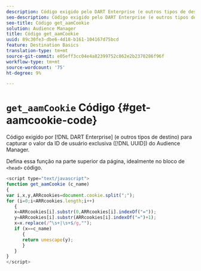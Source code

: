 ```yaml
---
description: Código exigido pelo DART Enterprise (e outros tipos de destino) para capturar o valor da ID de usuário exclusiva do Audience Manager (UUID).
seo-description: Código exigido pelo DART Enterprise (e outros tipos de destino) para capturar o valor da ID de usuário exclusiva do Audience Manager (UUID).
seo-title: Código get_aamCookie
solution: Audience Manager
title: Código get_aamCookie
uuid: 89c30fe3-dbe6-4d18-b161-104167d75bcd
feature: Destination Basics
translation-type: tm+mt
source-git-commit: e05eff3cc04e4a82399752c862e2b2370286f96f
workflow-type: tm+mt
source-wordcount: '75'
ht-degree: 9%

---
```



# `get_aamCookie` Código {#get-aamcookie-code}

Código exigido por [!DNL DART Enterprise] (e outros tipos de destino) para capturar o valor da ID de usuário exclusiva ([!DNL UUID]) do Audience Manager.

Defina essa função na parte superior da página, idealmente no bloco de `<head>` código.

<!-- r_aam_de_cookie.xml -->

```js
<script type="text/javascript">
function get_aamCookie (c_name)
{
var i,x,y,ARRcookies=document.cookie.split(";");
for (i=0;i<ARRcookies.length;i++)
   {
   x=ARRcookies[i].substr(0,ARRcookies[i].indexOf("="));
   y=ARRcookies[i].substr(ARRcookies[i].indexOf("=")+1);
   x=x.replace(/^\s+|\s+$/g,"");
   if (x==c_name)
      { 
      return unescape(y);
      }
   }
}
</script>
```
